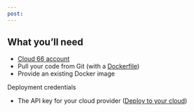 ```yaml
---
post: 
---
```


## What you’ll need

*   [Cloud 66 account](https://app.cloud66.com/users/sign_up)
*   Pull your code from Git (with a [Dockerfile](https://docs.docker.com/reference/builder/))
*   Provide an existing Docker image   
  
  
  
Deployment credentials

*   The API key for your cloud provider ([Deploy to your cloud](/deployment/deploy-to-your-cloud))
  




